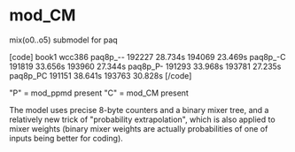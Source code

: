 # mod_CM
mix(o0..o5) submodel for paq

[code]
         book1             wcc386
paq8p_-- 192227  28.734s   194069  23.469s
paq8p_-C 191819  33.656s   193960  27.344s
paq8p_P- 191293  33.968s   193781  27.235s
paq8p_PC 191151  38.641s   193763  30.828s
[/code]

"P" = mod_ppmd present
"C" = mod_CM present

The model uses precise 8-byte counters and a binary mixer tree,
and a relatively new trick of "probability extrapolation", which
is also applied to mixer weights (binary mixer weights are actually
probabilities of one of inputs being better for coding).
